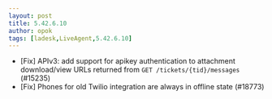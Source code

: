 ```yaml
---
layout: post
title: 5.42.6.10
author: opok
tags: [ladesk,LiveAgent,5.42.6.10]
---
```

- [Fix] APIv3: add support for apikey authentication to attachment download/view URLs returned from `GET /tickets/{tid}/messages` (#15235)
- [Fix] Phones for old Twilio integration are always in offline state (#18773)

